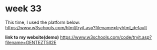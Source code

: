 # week 33 #
This time, I used the platform below:
https://www.w3schools.com/html/tryit.asp?filename=tryhtml_default

**link to my website(demo)**
https://www.w3schools.com/code/tryit.asp?filename=GENTEZT5II2E


